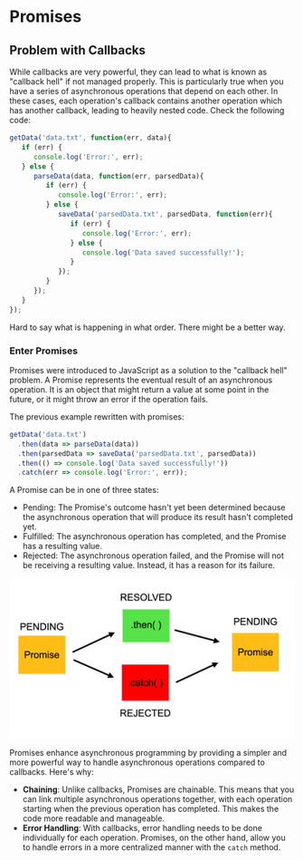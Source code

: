 # Promises

## Problem with Callbacks

While callbacks are very powerful, they can lead to what is known as "callback hell" if not managed properly. This is particularly true when you have a series of asynchronous operations that depend on each other. In these cases, each operation's callback contains another operation which has another callback, leading to heavily nested code. Check the following code:

```jsx
getData('data.txt', function(err, data){
   if (err) {
      console.log('Error:', err);
   } else {
      parseData(data, function(err, parsedData){
         if (err) {
            console.log('Error:', err);
         } else {
            saveData('parsedData.txt', parsedData, function(err){
               if (err) {
                  console.log('Error:', err);
               } else {
                  console.log('Data saved successfully!');
               }
            });
         }
      });
   }
});
```

Hard to say what is happening in what order. There might be a better way.

### Enter Promises

Promises were introduced to JavaScript as a solution to the "callback hell" problem. A Promise represents the eventual result of an asynchronous operation. It is an object that might return a value at some point in the future, or it might throw an error if the operation fails.

The previous example rewritten with promises:

```jsx
getData('data.txt')
  .then(data => parseData(data))
  .then(parsedData => saveData('parsedData.txt', parsedData))
  .then(() => console.log('Data saved successfully!'))
  .catch(err => console.log('Error:', err));
```

A Promise can be in one of three states:

- Pending: The Promise's outcome hasn't yet been determined because the asynchronous operation that will produce its result hasn't completed yet.
- Fulfilled: The asynchronous operation has completed, and the Promise has a resulting value.
- Rejected: The asynchronous operation failed, and the Promise will not be receiving a resulting value. Instead, it has a reason for its failure.

![Untitled](./promises/untitled.png)

Promises enhance asynchronous programming by providing a simpler and more powerful way to handle asynchronous operations compared to callbacks. Here's why:

- **Chaining**: Unlike callbacks, Promises are chainable. This means that you can link multiple asynchronous operations together, with each operation starting when the previous operation has completed. This makes the code more readable and manageable.
- **Error Handling**: With callbacks, error handling needs to be done individually for each operation. Promises, on the other hand, allow you to handle errors in a more centralized manner with the `catch` method.
